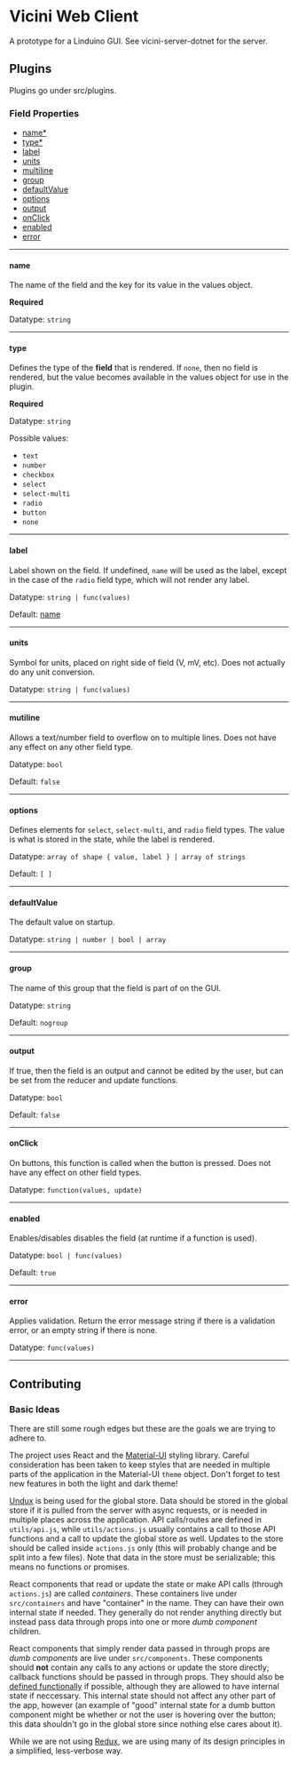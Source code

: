 # Vicini Web Client

A prototype for a Linduino GUI. See vicini-server-dotnet for the server.

## Plugins

Plugins go under src/plugins.

### Field Properties

* [name*](#name)
* [type*](#type)
* [label](#label)
* [units](#units)
* [multiline](#multiline)
* [group](#group)
* [defaultValue](#defaultValue)
* [options](#options)
* [output](#output)
* [onClick](#onClick)
* [enabled](#enabled)
* [error](#error)

---

#### name

The name of the field and the key for its value in the values object.

**Required**

Datatype: `string`

---

#### type

Defines the type of the **field** that is rendered. If `none`, then no field is rendered, but the value becomes available in the values object for use in the plugin.

**Required**

Datatype: `string`

Possible values:
- `text`
- `number`
- `checkbox`
- `select`
- `select-multi`
- `radio`
- `button`
- `none`

---

#### label

Label shown on the field. If undefined, `name` will be used as the label, except in the case of the `radio` field type, which will not render any label.

Datatype: `string | func(values)`

Default: [name](#name)

---

#### units

Symbol for units, placed on right side of field (V, mV, etc). Does not actually do any unit conversion.

Datatype: `string | func(values)`

---

#### mutiline

Allows a text/number field to overflow on to multiple lines. Does not have any effect on any other field type.

Datatype: `bool`

Default: `false`

---

#### options

Defines elements for `select`, `select-multi`, and `radio` field types. The value is what is stored in the state, while the label is rendered.

Datatype: `array of shape { value, label } | array of strings`

Default: `[ ]`

---

#### defaultValue

The default value on startup.

Datatype: `string | number | bool | array`

---

#### group

The name of this group that the field is part of on the GUI.

Datatype: `string`

Default: `nogroup`

---

#### output

If true, then the field is an output and cannot be edited by the user, but can be set from the reducer and update functions.

Datatype: `bool`

Default: `false`

---

#### onClick

On buttons, this function is called when the button is pressed. Does not have any effect on other field types.

Datatype: `function(values, update)`

---

#### enabled

Enables/disables disables the field (at runtime if a function is used).

Datatype: `bool | func(values)`

Default: `true`

---

#### error

Applies validation. Return the error message string if there is a validation error, or an empty string if there is none.

Datatype: `func(values)`

---

## Contributing

### Basic Ideas

There are still some rough edges but these are the goals we are trying to adhere to.

The project uses React and the [Material-UI](https://material-ui.com/) styling library. Careful consideration has been taken to keep styles that are needed in multiple parts of the application in the Material-UI `theme` object. Don't forget to test new features in both the light and dark theme!

[Undux](https://github.com/bcherny/undux) is being used for the global store. Data should be stored in the global store if it is pulled from the server with async requests, or is needed in multiple places across the application. API calls/routes are defined in `utils/api.js`, while `utils/actions.js` usually contains a call to those API functions and a call to update the global store as well. Updates to the store should be called inside `actions.js` only (this will probably change and be split into a few files). Note that data in the store must be serializable; this means no functions or promises.

React components that read or update the state or make API calls (through `actions.js`) are called *containers*. These containers live under `src/containers` and have "container" in the name. They can have their own internal state if needed. They generally do not render anything directly but instead pass data through props into one or more *dumb component* children.

React components that simply render data passed in through props are *dumb components* are live under `src/components`. These components should **not** contain any calls to any actions or update the store directly; callback functions should be passed in through props. They should also be [defined functionally](https://reactjs.org/docs/components-and-props.html#functional-and-class-components) if possible, although they are allowed to have internal state if neccessary. This internal state should not affect any other part of the app, however (an example of "good" internal state for a dumb button component might be whether or not the user is hovering over the button; this data shouldn't go in the global store since nothing else cares about it).

While we are not using [Redux](https://redux.js.org/), we are using many of its design principles in a simplified, less-verbose way.